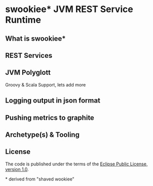 # swookiee* JVM REST Service Runtime

## What is swookiee*

## REST Services

## JVM Polyglott
Groovy & Scala Support, lets add more

## Logging output in json format

## Pushing metrics to graphite 

## Archetype(s) & Tooling

## License
The code is published under the terms of the [Eclipse Public License, version 1.0](http://www.eclipse.org/legal/epl-v10.html).

\* derived from "shaved wookiee"